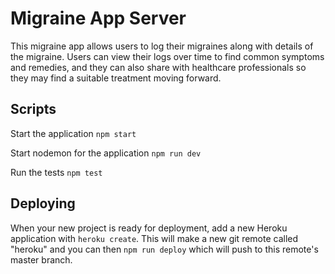 # Migraine App Server

This migraine app allows users to log their migraines along with details of the migraine. Users can view their logs over time to find common symptoms and remedies, and they can also share with healthcare professionals so they may find a suitable treatment moving forward.

## Scripts

Start the application `npm start`

Start nodemon for the application `npm run dev`

Run the tests `npm test`

## Deploying

When your new project is ready for deployment, add a new Heroku application with `heroku create`. This will make a new git remote called "heroku" and you can then `npm run deploy` which will push to this remote's master branch.